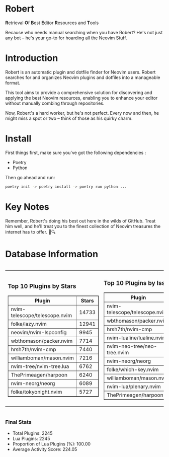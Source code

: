 # Robert

**R**etrieval
**O**f
**B**est
**E**ditor
**R**esources and
**T**ools

Because who needs manual searching when you have Robert?
He's not just any bot – he's your go-to for hoarding all the Neovim Stuff.

# Introduction
Robert is an automatic plugin and dotfile finder for Neovim users. Robert searches for and organizes Neovim plugins and dotfiles into a manageable format.

This tool aims to provide a comprehensive solution for discovering and applying the best Neovim resources, enabling you to enhance your editor without manually combing through repositories.

Now, Robert's a hard worker, but he's not perfect. Every now and then, he might miss a spot or two – think of those as his quirky charm. 

# Install
 First things first, make sure you've got the following dependencies :
  - Poetry 
  - Python 

Then go ahead and run:

```bash
poetry init -> poetry install -> poetry run python ...
```
# Key Notes

Remember, Robert's doing his best out here in the wilds of GitHub. Treat him well, and he'll treat you to the finest collection of Neovim treasures the internet has to offer. 🎩🔍


# Database Information

<div style='display:flex;flex-direction:row;justify-content:space-between;'><table><tr><td><h3>Top 10 Plugins by Stars</h3><table border="1"><tr><th>Plugin</th><th>Stars</th></tr><tr><td>nvim-telescope/telescope.nvim</td><td>14733</td></tr><tr><td>folke/lazy.nvim</td><td>12941</td></tr><tr><td>neovim/nvim-lspconfig</td><td>9945</td></tr><tr><td>wbthomason/packer.nvim</td><td>7714</td></tr><tr><td>hrsh7th/nvim-cmp</td><td>7440</td></tr><tr><td>williamboman/mason.nvim</td><td>7216</td></tr><tr><td>nvim-tree/nvim-tree.lua</td><td>6762</td></tr><tr><td>ThePrimeagen/harpoon</td><td>6240</td></tr><tr><td>nvim-neorg/neorg</td><td>6089</td></tr><tr><td>folke/tokyonight.nvim</td><td>5727</td></tr></table></td><td><h3>Top 10 Plugins by Issues</h3><table border="1"><tr><th>Plugin</th><th>Issues</th></tr><tr><td>nvim-telescope/telescope.nvim</td><td>329</td></tr><tr><td>wbthomason/packer.nvim</td><td>306</td></tr><tr><td>hrsh7th/nvim-cmp</td><td>251</td></tr><tr><td>nvim-lualine/lualine.nvim</td><td>215</td></tr><tr><td>nvim-neo-tree/neo-tree.nvim</td><td>194</td></tr><tr><td>nvim-neorg/neorg</td><td>176</td></tr><tr><td>folke/which-key.nvim</td><td>171</td></tr><tr><td>williamboman/mason.nvim</td><td>171</td></tr><tr><td>nvim-lua/plenary.nvim</td><td>126</td></tr><tr><td>ThePrimeagen/harpoon</td><td>110</td></tr></table></td><td><h3>Top 10 Plugins by Forks</h3><table border="1"><tr><th>Plugin</th><th>Forks</th></tr><tr><td>neovim/nvim-lspconfig</td><td>2034</td></tr><tr><td>nvim-telescope/telescope.nvim</td><td>807</td></tr><tr><td>nvim-tree/nvim-tree.lua</td><td>599</td></tr><tr><td>nvim-lualine/lualine.nvim</td><td>454</td></tr><tr><td>hrsh7th/nvim-cmp</td><td>370</td></tr><tr><td>folke/tokyonight.nvim</td><td>368</td></tr><tr><td>ThePrimeagen/harpoon</td><td>348</td></tr><tr><td>folke/lazy.nvim</td><td>308</td></tr><tr><td>jackMort/ChatGPT.nvim</td><td>306</td></tr><tr><td>nvimdev/lspsaga.nvim</td><td>284</td></tr></table></td></tr></table></div>

### Final Stats
- Total Plugins: 2245
- Lua Plugins: 2245
- Proportion of Lua Plugins (%): 100.00
- Average Activity Score: 224.05

